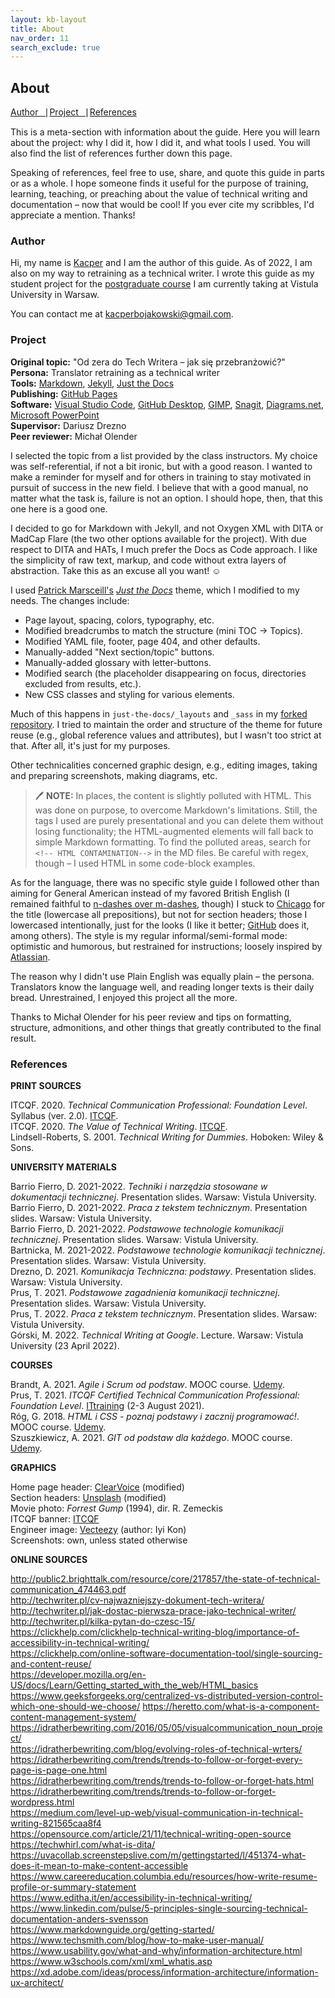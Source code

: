 ```yaml
---
layout: kb-layout
title: About
nav_order: 11
search_exclude: true
---
```


## About

[Author⎹](#author) [Project⎹](#project) [References](#references)

This is a meta-section with information about the guide. Here you will learn about the project: why I did it, how I did it, and what tools I used. You will also find the list of references further down this page.  

Speaking of references, feel free to use, share, and quote this guide in parts or as a whole. I hope someone finds it useful for the purpose of training, learning, teaching, or preaching about the value of technical writing and documentation – now that would be cool! If you ever cite my scribbles, I'd appreciate a mention. Thanks!  

### Author

Hi, my name is [Kacper](https://github.com/kacperbojakowski) and I am the author of this guide. As of 2022, I am also on my way to retraining as a technical writer. I wrote this guide as my student project for the [postgraduate course](../06-education/5-degrees/index.md/#technical-communication-at-university) I am currently taking at Vistula University in Warsaw.  

You can contact me at <kacperbojakowski@gmail.com>.  

### Project

**Original topic:** "Od zera do Tech Writera – jak się przebranżowić?"  
**Persona:** Translator retraining as a technical writer     
**Tools:** [Markdown](https://daringfireball.net/projects/markdown/), [Jekyll](https://jekyllrb.com/), [Just the Docs](https://github.com/just-the-docs/just-the-docs/)  
**Publishing:** [GitHub Pages](https://pages.github.com/)  
**Software:** [Visual Studio Code](https://code.visualstudio.com/), [GitHub Desktop](https://desktop.github.com/), [GIMP](https://www.gimp.org/), [Snagit](https://www.techsmith.com/screen-capture.html), [Diagrams.net](https://app.diagrams.net/), [Microsoft PowerPoint](https://www.microsoft.com/en-us/microsoft-365/powerpoint)  
**Supervisor:** Dariusz Drezno  
**Peer reviewer:** Michał Olender  

I selected the topic from a list provided by the class instructors. My choice was self-referential, if not a bit ironic, but with a good reason. I wanted to make a reminder for myself and for others in training to stay motivated in pursuit of success in the new field. I believe that with a good manual, no matter what the task is, failure is not an option. I should hope, then, that this one here is a good one.  

I decided to go for Markdown with Jekyll, and not Oxygen XML with DITA or MadCap Flare (the two other options available for the project). With due respect to DITA and HATs, I much prefer the Docs as Code approach. I like the simplicity of raw text, markup, and code without extra layers of abstraction. Take this as an excuse all you want! ☺  

I used [Patrick Marsceill's](https://github.com/pmarsceill) *[Just the Docs](https://github.com/just-the-docs/just-the-docs/)* theme, which I modified to my needs. The changes include:

* Page layout, spacing, colors, typography, etc.
* Modified breadcrumbs to match the structure (mini TOC → Topics).
* Modified YAML file, footer, page 404, and other defaults.
* Manually-added "Next section/topic" buttons.
* Manually-added glossary with letter-buttons.
* Modified search (the placeholder disappearing on focus, directories excluded from results, etc.).
* New CSS classes and styling for various elements.  

Much of this happens in `just-the-docs/_layouts` and `_sass` in my [forked repository](https://github.com/kacperbojakowski/just-the-docs). I tried to maintain the order and structure of the theme for future reuse (e.g., global reference values and attributes), but I wasn't too strict at that. After all, it's just for my purposes.  

Other technicalities concerned graphic design, e.g., editing images, taking and preparing screenshots, making diagrams, etc.  

> 🖊️ **NOTE:** In places, the content is slightly polluted with HTML. This was done on purpose, to overcome Markdown's limitations. Still, the tags I used are purely presentational and you can delete them without losing functionality; the HTML-augmented elements will fall back to simple Markdown formatting. To find the polluted areas, search for `<!-- HTML CONTAMINATION-->` in the MD files. Be careful with regex, though – I used HTML in some code-block examples.  

As for the language, there was no specific style guide I followed other than aiming for General American instead of my favored British English (I remained faithful to [n-dashes over m-dashes](https://www.ox.ac.uk/sites/files/oxford/media_wysiwyg/University%20of%20Oxford%20Style%20Guide.pdf), though) I stuck to [Chicago](https://www.chicagomanualofstyle.org/home.html) for the title (lowercase all prepositions), but not for section headers; those I lowercased intentionally, just for the looks (I like it better; [GitHub](https://docs.github.com/en) does it, among others). The style is my regular informal/semi-formal mode: optimistic and humorous, but restrained for instructions; loosely inspired by [Atlassian](https://atlassian.design/content/writing-style).  

The reason why I didn't use Plain English was equally plain – the persona. Translators know the language well, and reading longer texts is their daily bread. Unrestrained, I enjoyed this project all the more.  

Thanks to Michał Olender for his peer review and tips on formatting, structure, admonitions, and other things that greatly contributed to the final result.  

### References

**PRINT SOURCES**

ITCQF. 2020. *Technical Communication Professional: Foundation Level*. Syllabus (ver. 2.0). [ITCQF](https://itcqf.org/wp-content/uploads/2020/06/ITCQF_Syllabus_v2_0Jun2020.pdf).   
ITCQF. 2020. *The Value of Technical Writing*. [ITCQF](https://itcqf.org/wp-content/uploads/2021/02/ITCQF-The-Value-of-Techwriting.pdf).  
Lindsell-Roberts, S. 2001. *Technical Writing for Dummies*. Hoboken: Wiley & Sons.  

**UNIVERSITY MATERIALS**

Barrio Fierro, D. 2021-2022. *Techniki i narzędzia stosowane w dokumentacji technicznej*. Presentation slides. Warsaw: Vistula University.  
Barrio Fierro, D. 2021-2022. *Praca z tekstem technicznym*. Presentation slides. Warsaw: Vistula University.  
Barrio Fierro, D. 2021-2022. *Podstawowe technologie komunikacji technicznej*. Presentation slides. Warsaw: Vistula University.  
Bartnicka, M. 2021-2022. *Podstawowe technologie komunikacji technicznej*. Presentation slides. Warsaw: Vistula University.  
Drezno, D. 2021. *Komunikacja Techniczna: podstawy*. Presentation slides. Warsaw: Vistula University.  
Prus, T. 2021. *Podstawowe zagadnienia komunikacji technicznej*. Presentation slides. Warsaw: Vistula University.  
Prus, T. 2022. *Praca z tekstem technicznym*. Presentation slides. Warsaw: Vistula University.  
Górski, M. 2022. *Technical Writing at Google*. Lecture. Warsaw: Vistula University (23 April 2022).  

**COURSES**

Brandt, A. 2021. *Agile i Scrum od podstaw*. MOOC course. [Udemy](https://www.udemy.com/course/agile-i-scrum-od-podstaw/).    
Prus, T. 2021. *ITCQF Certified Technical Communication Professional: Foundation Level*. [ITtraining](http://edu.ittraining.pl/szkolenie/ITCQF_Poziom_Podstawowy) (2-3 August 2021).  
Róg, G. 2018. *HTML i CSS - poznaj podstawy i zacznij programować!*. MOOC course. [Udemy](https://www.udemy.com/course/kurs-html-i-css-od-podstaw/).  
Szuszkiewicz, A. 2021. *GIT od podstaw dla każdego*. MOOC course. [Udemy](https://www.udemy.com/course/git-od-podstaw-dla-kazdego/).  

**GRAPHICS**

Home page header: [ClearVoice](https://www.clearvoice.com/blog/niche-freelancers-tech-writers/) (modified)  
Section headers: [Unsplash](https://unsplash.com/) (modified)  
Movie photo: *Forrest Gump* (1994), dir. R. Zemeckis  
ITCQF banner: [ITCQF](https://itcqf.org/wp-content/uploads/2021/02/ITCQF-The-Value-of-Techwriting.pdf)  
Engineer image: [Vecteezy](https://www.vecteezy.com/) (author: Iyi Kon)  
Screenshots: own, unless stated otherwise  

**ONLINE SOURCES**

<http://public2.brighttalk.com/resource/core/217857/the-state-of-technical-communication_474463.pdf>  
<http://techwriter.pl/cv-najwazniejszy-dokument-tech-writera/>  
<http://techwriter.pl/jak-dostac-pierwsza-prace-jako-technical-writer/>  
<http://techwriter.pl/kilka-pytan-do-czesc-15/>  
<https://clickhelp.com/clickhelp-technical-writing-blog/importance-of-accessibility-in-technical-writing/>  
<https://clickhelp.com/online-software-documentation-tool/single-sourcing-and-content-reuse/>  
<https://developer.mozilla.org/en-US/docs/Learn/Getting_started_with_the_web/HTML_basics>  
<https://www.geeksforgeeks.org/centralized-vs-distributed-version-control-which-one-should-we-choose/>
<https://heretto.com/what-is-a-component-content-management-system/>
<https://idratherbewriting.com/2016/05/05/visualcommunication_noun_project/>  
<https://idratherbewriting.com/blog/evolving-roles-of-technical-wrters/>
<https://idratherbewriting.com/trends/trends-to-follow-or-forget-every-page-is-page-one.html>  
<https://idratherbewriting.com/trends/trends-to-follow-or-forget-hats.html>  
<https://idratherbewriting.com/trends/trends-to-follow-or-forget-wordpress.html>  
<https://medium.com/level-up-web/visual-communication-in-technical-writing-821565caa8f4>  
<https://opensource.com/article/21/11/technical-writing-open-source>  
<https://techwhirl.com/what-is-dita/>  
<https://uvacollab.screenstepslive.com/m/gettingstarted/l/451374-what-does-it-mean-to-make-content-accessible>  
<https://www.careereducation.columbia.edu/resources/how-write-resume-profile-or-summary-statement>  
<https://www.editha.it/en/accessibility-in-technical-writing/>
<https://www.linkedin.com/pulse/5-principles-single-sourcing-technical-documentation-anders-svensson>  
<https://www.markdownguide.org/getting-started/>  
<https://www.techsmith.com/blog/how-to-make-user-manual/>  
<https://www.usability.gov/what-and-why/information-architecture.html>
<https://www.w3schools.com/xml/xml_whatis.asp>   
<https://xd.adobe.com/ideas/process/information-architecture/information-ux-architect/>  
